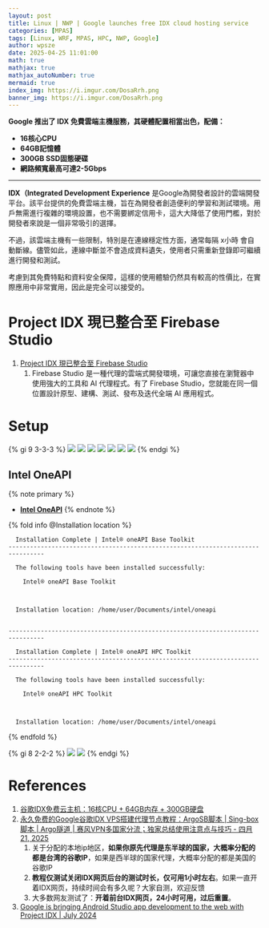 ```yaml
---
layout: post
title: Linux | NWP | Google launches free IDX cloud hosting service
categories: [MPAS]
tags: [Linux, WRF, MPAS, HPC, NWP, Google]
author: wpsze
date: 2025-04-25 11:01:00
math: true
mathjax: true
mathjax_autoNumber: true
mermaid: true
index_img: https://i.imgur.com/DosaRrh.png
banner_img: https://i.imgur.com/DosaRrh.png
---
```


**Google 推出了 IDX 免費雲端主機服務，其硬體配置相當出色，配備：**

- **16核心CPU**
- **64GB記憶體**
- **300GB SSD固態硬碟**
- **網路頻寬最高可達2-5Gbps**

---

**IDX（Integrated Development Experience** 是Google為開發者設計的雲端開發平台。該平台提供的免費雲端主機，旨在為開發者創造便利的學習和測試環境。用戶無需進行複雜的環境設置，也不需要綁定信用卡，這大大降低了使用門檻，對於開發者來說是一個非常吸引的選擇。

不過，該雲端主機有一些限制，特別是在連線穩定性方面，通常每隔 x小時 會自動斷線。儘管如此，連線中斷並不會造成資料遺失，使用者只需重新登錄即可繼續進行開發和測試。

考慮到其免費特點和資料安全保障，這樣的使用體驗仍然具有較高的性價比，在實際應用中非常實用，因此是完全可以接受的。

# Project IDX 現已整合至 Firebase Studio

1. [Project IDX 現已整合至 Firebase Studio](https://firebase.google.com/docs/studio/idx-is-firebase-studio?hl=zh-TW)
   1. Firebase Studio 是一種代理的雲端式開發環境，可讓您直接在瀏覽器中使用強大的工具和 AI 代理程式。有了 Firebase Studio，您就能在同一個位置設計原型、建構、測試、發布及迭代全端 AI 應用程式。

# Setup

{% gi 9 3-3-3 %}
![](https://i.imgur.com/3Ujabys.png)
![](https://i.imgur.com/39GS3v0.png)
![](https://i.imgur.com/DosaRrh.png)
![](https://i.imgur.com/N8drA1Z.png)
![](https://i.imgur.com/yYqouJE.png)
![](https://i.imgur.com/VdKPFFi.png)
![](https://i.imgur.com/Z39gVTg.png)
{% endgi %}

## Intel OneAPI

{% note primary %}
- [**Intel OneAPI**](https://waipangsze.github.io/2023/05/06/Intel_OneAPI/)
{% endnote %}

{% fold info @Installation location %}
```log
  Installation Complete | Intel® oneAPI Base Toolkit
--------------------------------------------------------------------------------

  The following tools have been installed successfully:

    Intel® oneAPI Base Toolkit



  Installation location: /home/user/Documents/intel/oneapi


--------------------------------------------------------------------------------

  Installation Complete | Intel® oneAPI HPC Toolkit
--------------------------------------------------------------------------------

  The following tools have been installed successfully:

    Intel® oneAPI HPC Toolkit



  Installation location: /home/user/Documents/intel/oneapi
```
{% endfold %}

{% gi 8 2-2-2 %}
![](https://i.imgur.com/DoGxDAP.png)
![](https://i.imgur.com/GRAMHzt.png)
{% endgi %}

# References

1. [谷歌IDX免费云主机：16核CPU + 64GB内存 + 300GB硬盘](https://mp.weixin.qq.com/s/eAOFAF2WZPYs3EbP3vucow)
2. [永久免费的Google谷歌IDX VPS搭建代理节点教程：ArgoSB脚本 | Sing-box脚本 | Argo隧道 | 赛风VPN多国家分流；独家总结使用注意点与技巧 - 四月 21, 2025](https://ygkkk.blogspot.com/2025/04/google-idx-vps.html)
   1. 关于分配的本地ip地区，**如果你原先代理是东半球的国家，大概率分配的都是台湾的谷歌IP**，如果是西半球的国家代理，大概率分配的都是美国的谷歌IP
   2. **教程仅测试关闭IDX网页后台的测试时长，仅可用1小时左右**。如果一直开着IDX网页，持续时间会有多久呢？大家自测，欢迎反馈
   3. 大多数网友测试了：**开着前台IDX网页，24小时可用，过后重置**。
3. [Google is bringing Android Studio app development to the web with Project IDX | July 2024](https://www.techloy.com/google-is-bringing-android-studio-app-development-to-the-web-with-project-idx/)